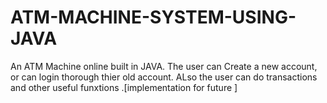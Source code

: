 # ATM-MACHINE-SYSTEM-USING-JAVA
An ATM Machine online built in JAVA. The user can Create a new account, or can login thorough thier old account. ALso the user can do transactions and other useful funxtions .[implementation for future ]

